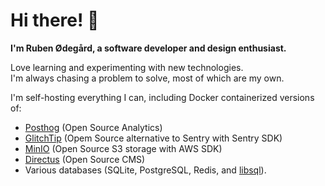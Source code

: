 # Hi there! 👋

**I'm Ruben Ødegård, a software developer and design enthusiast.**

Love learning and experimenting with new technologies.  
I'm always chasing a problem to solve, most of which are my own.  

I'm self-hosting everything I can, including Docker containerized versions of:
- [Posthog](https://posthog.com) (Open Source Analytics)
- [GlitchTip](https://glitchtip.com) (Opem Source alternative to Sentry with Sentry SDK)
- [MinIO](https://min.io) (Open Source S3 storage with AWS SDK)
- [Directus](https://directus.io/) (Open Source CMS)
- Various databases (SQLite, PostgreSQL, Redis, and [libsql](https://github.com/tursodatabase/libsql)).
